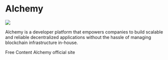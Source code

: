 # Alchemy

![](https://www.cryptoninjas.net/wp-content/uploads/alchemy.png)

Alchemy is a developer platform that empowers companies to build scalable and reliable decentralized applications without the hassle of managing blockchain infrastructure in-house.

<ResourceGroupTitle>Free Content</ResourceGroupTitle>
<BadgeLink colorScheme='yellow' badgeText='Read' href='https://www.alchemy.com/'>Alchemy official site</BadgeLink>
